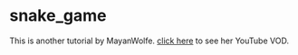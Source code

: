 # snake_game
This is another tutorial by MayanWolfe. <a href='https://www.youtube.com/watch?v=WO9nuPAcGSM'>click here</a> to see her YouTube VOD.